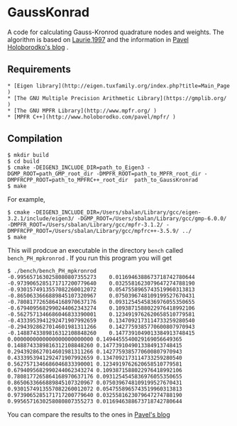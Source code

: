 # GaussKonrad


A code for calculating Gauss-Kronrod quadrature nodes and weights. The algorithm is based on [Laurie,1997](http://citeseerx.ist.psu.edu/viewdoc/summary?doi=10.1.1.192.3713 )  and the information in [Pavel Holoborodko's  blog](http://www.advanpix.com/2011/11/07/gauss-kronrod-quadrature-nodes-weights/ ) .

## Requirements

	* [Eigen library](http://eigen.tuxfamily.org/index.php?title=Main_Page )
	* [The GNU Multiple Precision Arithmetic Library](https://gmplib.org/ )
	* [The GNU MPFR Library](http://www.mpfr.org/ )
	* [MPFR C++](http://www.holoborodko.com/pavel/mpfr/ )

## Compilation

	$ mkdir build
	$ cd build
	$ cmake -DEIGEN3_INCLUDE_DIR=path_to_Eigen3 -DGMP_ROOT=path_GMP_root_dir -DMPFR_ROOT=path_to_MPFR_root_dir -DMPFRCPP_ROOT=path_to_MPFRC++_root_dir  path_to_GaussKronrad
	$ make

For example,

	$ cmake -DEIGEN3_INCLUDE_DIR=/Users/sbalan/Library/gcc/eigen-3.2.1/include/eigen3/ -DGMP_ROOT=/Users/sbalan/Library/gcc/gmp-6.0.0/ -DMPFR_ROOT=/Users/sbalan/Library/gcc/mpfr-3.1.2/ -DMPFRCPP_ROOT=/Users/sbalan/Library/gcc/mpfrc++-3.5.9/ ../
	$ make

This will prodcue an executable in the directory `bench` called `bench_PH_mpkronrod` . If you run this program you will get 

	$ ./bench/bench_PH_mpkronrod 
	-0.9956571630258080807355273	0.0116946388673718742780644
	-0.9739065285171717200779640	0.0325581623079647274788190
	-0.9301574913557082260012072	0.0547558965743519960313813
	-0.8650633666889845107320967	0.0750396748109199527670431
	-0.7808177265864168970637176	0.0931254545836976055350655
	-0.6794095682990244062343274	0.1093871588022976418992106
	-0.5627571346686046833390001	0.1234919762620658510779581
	-0.4333953941292471907992659	0.1347092173114733259280540
	-0.2943928627014601981311266	0.1427759385770600807970943
	-0.1488743389816312108848260	0.1477391049013384913748415
	0.0000000000000000000000000	0.1494455540029169056649365
	0.1488743389816312108848260	0.1477391049013384913748415
	0.2943928627014601981311266	0.1427759385770600807970943
	0.4333953941292471907992659	0.1347092173114733259280540
	0.5627571346686046833390001	0.1234919762620658510779581
	0.6794095682990244062343274	0.1093871588022976418992106
	0.7808177265864168970637176	0.0931254545836976055350655
	0.8650633666889845107320967	0.0750396748109199527670431
	0.9301574913557082260012072	0.0547558965743519960313813
	0.9739065285171717200779640	0.0325581623079647274788190
	0.9956571630258080807355273	0.0116946388673718742780644

You can compare the results to the ones in [Pavel's blog](http://www.advanpix.com/2011/11/07/gauss-kronrod-quadrature-nodes-weights/#Tabulated_Gauss-Kronrod_weights_and_abscissae)

